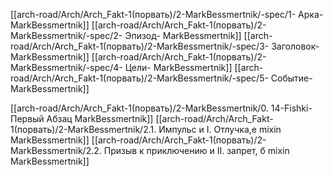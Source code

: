 [[arch-road/Arch/Arch_Fakt-1(порвать)/2-MarkBessmertnik/-spec/1- Арка- MarkBessmertnik]]
[[arch-road/Arch/Arch_Fakt-1(порвать)/2-MarkBessmertnik/-spec/2- Эпизод- MarkBessmertnik]]
[[arch-road/Arch/Arch_Fakt-1(порвать)/2-MarkBessmertnik/-spec/3- Заголовок- MarkBessmertnik]]
[[arch-road/Arch/Arch_Fakt-1(порвать)/2-MarkBessmertnik/-spec/4- Цели- MarkBessmertnik]]
[[arch-road/Arch/Arch_Fakt-1(порвать)/2-MarkBessmertnik/-spec/5- Событие- MarkBessmertnik]]

[[arch-road/Arch/Arch_Fakt-1(порвать)/2-MarkBessmertnik/0. 14-Fishki- Первый Абзац  MarkBessmertnik]]
[[arch-road/Arch/Arch_Fakt-1(порвать)/2-MarkBessmertnik/2.1. Импульс и I. Отлучка,е mixin MarkBessmertnik]]
[[arch-road/Arch/Arch_Fakt-1(порвать)/2-MarkBessmertnik/2.2. Призыв к приключению и II. запрет, б mixin MarkBessmertnik]]
